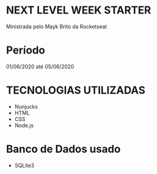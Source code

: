 # NEXT LEVEL WEEK STARTER
Ministrada pelo Mayk Brito da Rocketseat
# Período
01/06/2020 até 05/06/2020
# TECNOLOGIAS UTILIZADAS
- Nunjucks
- HTML
- CSS
- Node.js

# Banco de Dados usado
- SQLite3
